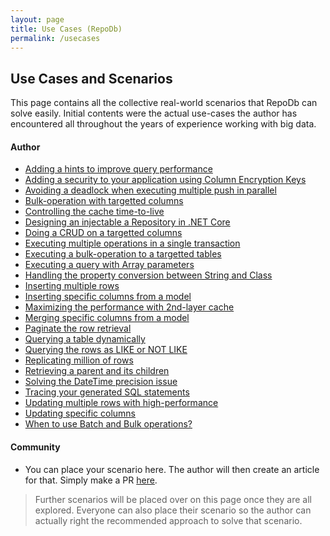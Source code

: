 ```yaml
---
layout: page
title: Use Cases (RepoDb)
permalink: /usecases
---
```


## Use Cases and Scenarios

This page contains all the collective real-world scenarios that RepoDb can solve easily. Initial contents were the actual use-cases the author has encountered all throughout the years of experience working with big data.

#### Author

- [Adding a hints to improve query performance]()
- [Adding a security to your application using Column Encryption Keys]()
- [Avoiding a deadlock when executing multiple push in parallel]()
- [Bulk-operation with targetted columns]()
- [Controlling the cache time-to-live]()
- [Designing an injectable a Repository in .NET Core]()
- [Doing a CRUD on a targetted columns]()
- [Executing multiple operations in a single transaction]()
- [Executing a bulk-operation to a targetted tables]()
- [Executing a query with Array parameters]()
- [Handling the property conversion between String and Class]()
- [Inserting multiple rows]()
- [Inserting specific columns from a model]()
- [Maximizing the performance with 2nd-layer cache]()
- [Merging specific columns from a model]()
- [Paginate the row retrieval]()
- [Querying a table dynamically]()
- [Querying the rows as LIKE or NOT LIKE]()
- [Replicating million of rows]()
- [Retrieving a parent and its children]()
- [Solving the DateTime precision issue]()
- [Tracing your generated SQL statements]()
- [Updating multiple rows with high-performance]()
- [Updating specific columns]()
- [When to use Batch and Bulk operations?]()

#### Community

- You can place your scenario here. The author will then create an article for that. Simply make a PR [here](https://github.com/mikependon/RepoDb.NET/blob/master/pages/usecases.md).

> Further scenarios will be placed over on this page once they are all explored. Everyone can also place their scenario so the author can actually right the recommended approach to solve that scenario.
